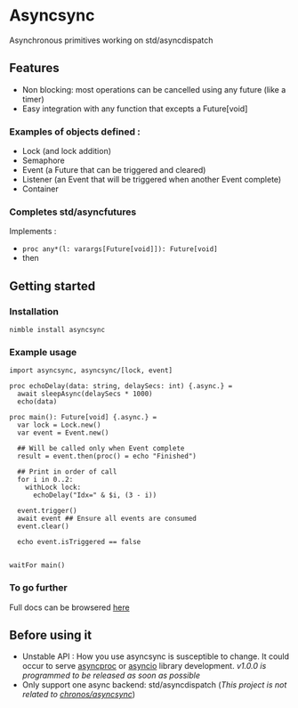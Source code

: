 # Asyncsync

Asynchronous primitives working on std/asyncdispatch

## Features

- Non blocking: most operations can be cancelled using any future (like a timer)
- Easy integration with any function that excepts a Future[void]

### Examples of objects defined :
- Lock (and lock addition)
- Semaphore
- Event (a Future that can be triggered and cleared)
- Listener (an Event that will be triggered when another Event complete)
- Container

### Completes std/asyncfutures

Implements :
- `proc any*(l: varargs[Future[void]]): Future[void]`
- then

## Getting started

### Installation
`nimble install asyncsync`

### Example usage

```
import asyncsync, asyncsync/[lock, event]

proc echoDelay(data: string, delaySecs: int) {.async.} =
  await sleepAsync(delaySecs * 1000)
  echo(data)

proc main(): Future[void] {.async.} =
  var lock = Lock.new()
  var event = Event.new()

  ## Will be called only when Event complete
  result = event.then(proc() = echo "Finished")

  ## Print in order of call
  for i in 0..2:
    withLock lock:
      echoDelay("Idx=" & $i, (3 - i))

  event.trigger()
  await event ## Ensure all events are consumed
  event.clear()

  echo event.isTriggered == false
    

waitFor main()

```

### To go further
Full docs can be browsered [here](https://htmlpreview.github.io/?https://github.com/Alogani/asyncsync/blob/main/htmldocs/asyncsync.html)


## Before using it
- Unstable API : How you use asyncsync is susceptible to change. It could occur to serve [asyncproc](https://github.com/Alogani/asyncproc) or [asyncio](https://github.com/Alogani/asyncio) library development. _v1.0.0 is programmed to be released as soon as possible_ 
- Only support one async backend: std/asyncdispatch (_This project is *not* related to [chronos/asyncsync](https://github.com/status-im/nim-chronos/blob/master/chronos/asyncsync.nim)_)
